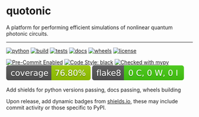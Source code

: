 # quotonic
A platform for performing efficient simulations of nonlinear quantum photonic circuits.

---

[![python](https://img.shields.io/badge/python-3.10%20%7C%203.11%20%7C%203.12-ff69b4)]()
[![build](https://github.com/QNLQueens/quotonic/actions/workflows/quality.yml/badge.svg)](https://github.com/QNLQueens/quotonic/actions/workflows/quality.yml)
[![tests](https://github.com/QNLQueens/quotonic/actions/workflows/tests.yml/badge.svg)](https://github.com/QNLQueens/quotonic/actions/workflows/tests.yml)
[![docs](https://github.com/QNLQueens/quotonic/actions/workflows/docs.yml/badge.svg)](https://github.com/QNLQueens/quotonic/actions/workflows/docs.yml)
[![wheels](https://github.com/QNLQueens/quotonic/actions/workflows/wheels.yml/badge.svg)](https://github.com/QNLQueens/quotonic/actions/workflows/wheels.yml)
[![license](https://img.shields.io/badge/license-MIT-blueviolet)](https://github.com/QNLQueens/quotonic/blob/main/LICENSE)

[![Pre-Commit Enabled](https://img.shields.io/badge/pre--commit-enabled-brightgreen?logo=pre-commit&logoColor=white)](https://github.com/pre-commit/pre-commit)
[![Code Style: black](https://img.shields.io/badge/code%20style-black-000000.svg)](https://github.com/psf/black)
[![Checked with mypy](http://www.mypy-lang.org/static/mypy_badge.svg)](http://mypy-lang.org/)
[![Coverage Status](./badges/coverage.svg)](https://pytest-cov.readthedocs.io/en/latest/)
[![Flake8 Status](./badges/flake8.svg)](https://flake8.pycqa.org/en/latest/)

Add shields for python versions passing, docs passing, wheels building

Upon release, add dynamic badges from [shields.io](https://shields.io/), these may include commit activity or those specific to PyPI.
